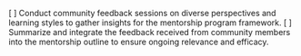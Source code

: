 [ ] Conduct community feedback sessions on diverse perspectives and learning styles to gather insights for the mentorship program framework.
[ ] Summarize and integrate the feedback received from community members into the mentorship outline to ensure ongoing relevance and efficacy.
